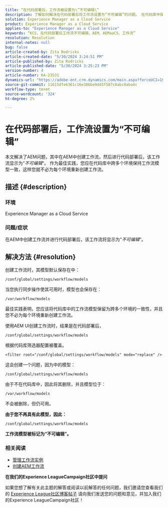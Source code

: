 ```yaml
---
title: “在代码部署后，工作流被设置为\”不可编辑\”
description: 了解如何解决在代码部署后将工作流设置为“不可编辑”的问题。 在代码库中保持多个工作流模型一致”
solution: Experience Manager as a Cloud Service
product: Experience Manager as a Cloud Service
applies-to: "Experience Manager as a Cloud Service"
keywords: “KCS，在代码部署后工作流不可编辑，AEM、AEMaaCS、工作流”
resolution: Resolution
internal-notes: null
bug: false
article-created-by: Zita Rodricks
article-created-date: "5/30/2024 3:24:51 PM"
article-published-by: Zita Rodricks
article-published-date: "5/30/2024 3:25:23 PM"
version-number: 4
article-number: KA-23531
dynamics-url: "https://adobe-ent.crm.dynamics.com/main.aspx?forceUCI=1&pagetype=entityrecord&etn=knowledgearticle&id=c79520bf-981e-ef11-840a-000d3a372703"
source-git-commit: 11615dfe6361c16e30bbe9dd3f587c8abc8aba4c
workflow-type: tm+mt
source-wordcount: '324'
ht-degree: 2%

---
```


# 在代码部署后，工作流设置为“不可编辑”


本文解决了AEM问题，其中在AEM中创建工作流，然后进行代码部署后，该工作流显示为“*不可编辑*“。 作为最佳实践，您应在代码库中跨多个环境保持工作流模型一致，这样您就不必为每个环境重新创建工作流。

## 描述 {#description}


### 环境

Experience Manager as a Cloud Service

### 问题/症状

在AEM中创建工作流并进行代码部署后，该工作流将显示为&quot;*不可编辑*“。


## 解决方法 {#resolution}


创建工作流时，其模型默认保存在中：


```
/conf/global/settings/workflow/models
```


当您执行同步操作使其可用时，模型也会保存在：


```
/var/workflow/models
```


最佳实践表明，您应该将代码库中的工作流模型保留为跨多个环境的一致性，并且您不必为每个环境重新创建工作流。

使用AEM UI创建工作流时，结果是在代码部署后，


```
/conf/global/settings/workflow/models
```


根据代码库筛选器配置被覆盖。


```
<filter root="/conf/global/settings/workflow/models" mode="replace" />
```


这会创建一个问题，因为中的模型：


```
/conf/global/settings/workflow/models
```


由于不在代码库中，因此将其删除，并且模型位于：


```
/var/workflow/models
```


不会被删除，但仍可用。

<b>由于您不再具有此模型，因此：</b>


```
/conf/global/settings/workflow/models
```


<b>工作流模型被标记为“不可编辑”。</b>

### <b>相关阅读</b>

- [管理工作流实例](https://experienceleague.adobe.com/en/docs/experience-manager-cloud-service/content/sites/administering/workflows-administering)
- [创建AEM工作流](https://experienceleague.adobe.com/docs/experience-manager-learn/cloud-service/forms/create-aem-workflow/create-workflow.html?lang=en)




<b>在我们的Experience LeagueCampaign社区中提问</b>

如果您想了解有关此主题的解答或阅读以前解答的任何问题，我们邀请您查看我们的 [Experience League社区博客帖子](https://experienceleaguecommunities.adobe.com/t5/adobe-experience-manager-blogs/introducing-top-kcs-articles-curated-for-your-aem/ba-p/672734#M1180) 请向我们发送您的问题和意见，并加入我们的Experience LeagueCampaign社区！


